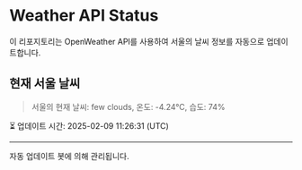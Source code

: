 
# Weather API Status

이 리포지토리는 OpenWeather API를 사용하여 서울의 날씨 정보를 자동으로 업데이트합니다.

## 현재 서울 날씨
> 서울의 현재 날씨: few clouds, 온도: -4.24°C, 습도: 74%

⏳ 업데이트 시간: 2025-02-09 11:26:31 (UTC)

---
자동 업데이트 봇에 의해 관리됩니다.
